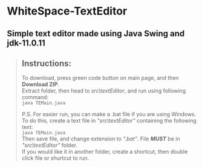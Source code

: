 # WhiteSpace-TextEditor
## Simple text editor made using Java Swing and jdk-11.0.11 

> ## Instructions:
> To download, press green code button on main page, and then **Download ZIP**.  
> Extract folder, then head to *src\\textEditor*, and run using following command:  
> ``
> java TEMain.java
> ``  
>  
> P.S. For easier run, you can make a .bat file if you are using Windows.  
> To do this, create a text file in *"src\\textEditor"* containing the following text:  
> ``
> java TEMain.java
> ``  
> Then save file, and change extension to *".bat"*. File ***MUST*** be in *"src\\textEditor"* folder.  
> If you would like it in another folder, create a shortcut, then  double click file or shurtcut to run.
